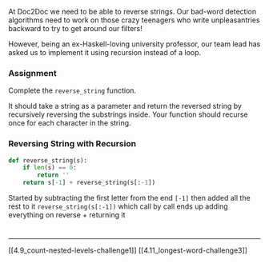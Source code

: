 At Doc2Doc we need to be able to reverse strings. 
Our bad-word detection algorithms need to work on those crazy teenagers who write unpleasantries backward to try to get around our filters!

However, being an ex-Haskell-loving university professor, our team lead has asked us to implement it using recursion instead of a loop. 

### Assignment
Complete the `reverse_string` function.

It should take a string as a parameter and return the reversed string by recursively reversing the substrings inside. Your function should recurse once for each character in the string. 

### Reversing String with Recursion

``` python
def reverse_string(s):
    if len(s) == 0:
        return ''
    return s[-1] + reverse_string(s[:-1])
```

Started by subtracting the first letter from the end `[-1]`
then added all the rest to it `reverse_string(s[:-1])`
which call by call ends up adding everything on reverse + returning it

# 
---
[[4.9_count-nested-levels-challenge1]]
[[4.11_longest-word-challenge3]]